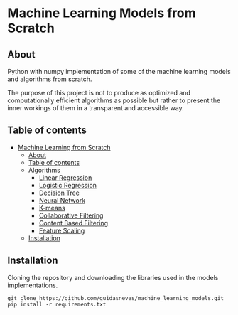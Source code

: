 # Machine Learning Models from Scratch
## About
Python with numpy implementation of some of the machine learning models and algorithms from scratch.

The purpose of this project is not to produce as optimized and computationally efficient algorithms as possible but rather to present the inner workings of them in a transparent and accessible way.

## Table of contents
* [Machine Learning from Scratch](#machine-learning-from-scratch)
  * [About](#about)
  * [Table of contents](#table-of-contents)
  * Algorithms
    + [Linear Regression](models/linear_regression.ipynb)
    + [Logistic Regression](models/logistic_regression.ipynb)
    + [Decision Tree](models/decision_tree.ipynb)
    + [Neural Network](models/neural_network.ipynb)
    + [K-means](models/k_means.ipynb)
    + [Collaborative Filtering](models/collaborative_filtering.ipynb)
    + [Content Based Filtering](models/content_based_filtering.ipynb)
    + [Feature Scaling](models/feature_scaling.ipynb)
  * [Installation](#Installation)

## Installation
Cloning the repository and downloading the libraries used in the models implementations.
```Console
git clone https://github.com/guidasneves/machine_learning_models.git
pip install -r requirements.txt
```
